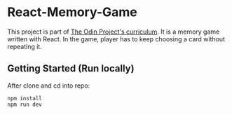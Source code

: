 # React-Memory-Game

This project is part of [The Odin Project's curriculum](https://www.theodinproject.com/lessons/react-new-memory-card). It is a memory game written with React. In the game, player has to keep choosing a card without repeating it.

## Getting Started (Run locally)

After clone and cd into repo:
```shell
npm install
npm run dev
```
